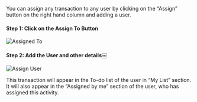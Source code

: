 You can assign any transaction to any user by clicking on the “Assign” button
on the right hand column and adding a user.

#### Step 1: Click on the Assign To Button

![Assigned To](assets/erpnext_org/images/erpnext/assigned-to.png)

#### Step 2: Add the User and other details￼

![Assign User](assets/erpnext_org/images/erpnext/assignment.png)

This transaction will appear in the To-do list of the user in “My List”
section. It will also appear in the “Assigned by me” section of the user, who
has assigned this activity.

